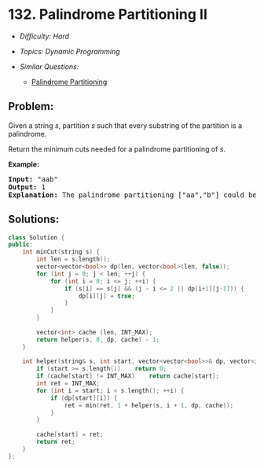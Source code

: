 # 132. Palindrome Partitioning II

* *Difficulty: Hard*

* *Topics: Dynamic Programming*

* *Similar Questions:*

  * [Palindrome Partitioning](palindrome-partitioning.md)

## Problem:

<p>Given a string <em>s</em>, partition <em>s</em> such that every substring of the partition is a palindrome.</p>

<p>Return the minimum cuts needed for a palindrome partitioning of <em>s</em>.</p>

<p><strong>Example:</strong></p>

<pre>
<strong>Input:</strong>&nbsp;&quot;aab&quot;
<strong>Output:</strong> 1
<strong>Explanation:</strong> The palindrome partitioning [&quot;aa&quot;,&quot;b&quot;] could be produced using 1 cut.
</pre>

## Solutions:

```c++
class Solution {
public:
    int minCut(string s) {
        int len = s.length();
        vector<vector<bool>> dp(len, vector<bool>(len, false));
        for (int j = 0; j < len; ++j) {
            for (int i = 0; i <= j; ++i) {
                if (s[i] == s[j] && (j - i <= 2 || dp[i+1][j-1])) {
                    dp[i][j] = true;
                }
            }
        }
        
        vector<int> cache (len, INT_MAX);
        return helper(s, 0, dp, cache) - 1;
    }
    
    int helper(string& s, int start, vector<vector<bool>>& dp, vector<int>& cache) {
        if (start >= s.length())    return 0;
        if (cache[start] != INT_MAX)    return cache[start];
        int ret = INT_MAX;
        for (int i = start; i < s.length(); ++i) {
            if (dp[start][i]) {
                ret = min(ret, 1 + helper(s, i + 1, dp, cache)); 
            }
        }
        
        cache[start] = ret;                  
        return ret;
    }
};
```

